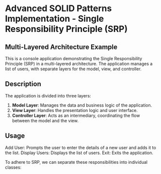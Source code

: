 ﻿# Advanced SOLID Patterns Implementation - Single Responsibility Principle (SRP)

## Multi-Layered Architecture Example

This is a console application demonstrating the Single Responsibility Principle (SRP) in a multi-layered architecture. The application manages a list of users, with separate layers for the model, view, and controller.

## Description

The application is divided into three layers:

1. **Model Layer**: Manages the data and business logic of the application.
2. **View Layer**: Handles the presentation logic and user interface.
3. **Controller Layer**: Acts as an intermediary, coordinating the flow between the model and the view.


## Usage

Add User: Prompts the user to enter the details of a new user and adds it to the list.
Display Users: Displays the list of users.
Exit: Exits the application.

To adhere to SRP, we can separate these responsibilities into individual classes:
